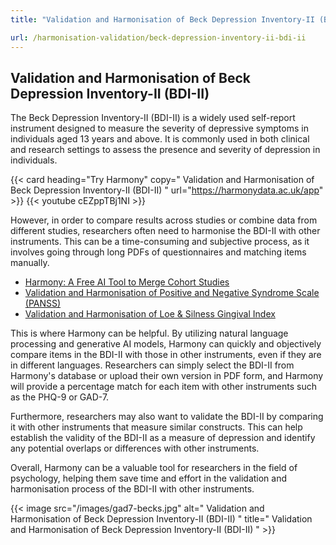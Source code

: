 ```yaml
---
title: "Validation and Harmonisation of Beck Depression Inventory-II (BDI-II)"

url: /harmonisation-validation/beck-depression-inventory-ii-bdi-ii
---
```


## Validation and Harmonisation of Beck Depression Inventory-II (BDI-II)

The Beck Depression Inventory-II (BDI-II) is a widely used self-report instrument designed to measure the severity of depressive symptoms in individuals aged 13 years and above. It is commonly used in both clinical and research settings to assess the presence and severity of depression in individuals.

{{< card heading="Try Harmony" copy=" Validation and Harmonisation of Beck Depression Inventory-II (BDI-II) " url="https://harmonydata.ac.uk/app" >}}
{{< youtube cEZppTBj1NI >}}

However, in order to compare results across studies or combine data from different studies, researchers often need to harmonise the BDI-II with other instruments. This can be a time-consuming and subjective process, as it involves going through long PDFs of questionnaires and matching items manually.

* [Harmony: A Free AI Tool to Merge Cohort Studies](/item-harmonisation/harmony-a-free-ai-tool-to-merge-cohort-studies)
* [Validation and Harmonisation of Positive and Negative Syndrome Scale (PANSS)](/harmonisation-validation/positive-and-negative-syndrome-scale-panss)
* [Validation and Harmonisation of Loe & Silness Gingival Index](/harmonisation-validation/loe-silness-gingival-index)

This is where Harmony can be helpful. By utilizing natural language processing and generative AI models, Harmony can quickly and objectively compare items in the BDI-II with those in other instruments, even if they are in different languages. Researchers can simply select the BDI-II from Harmony's database or upload their own version in PDF form, and Harmony will provide a percentage match for each item with other instruments such as the PHQ-9 or GAD-7.

Furthermore, researchers may also want to validate the BDI-II by comparing it with other instruments that measure similar constructs. This can help establish the validity of the BDI-II as a measure of depression and identify any potential overlaps or differences with other instruments.

Overall, Harmony can be a valuable tool for researchers in the field of psychology, helping them save time and effort in the validation and harmonisation process of the BDI-II with other instruments. 


{{< image src="/images/gad7-becks.jpg" alt=" Validation and Harmonisation of Beck Depression Inventory-II (BDI-II) " title=" Validation and Harmonisation of Beck Depression Inventory-II (BDI-II) " >}}







